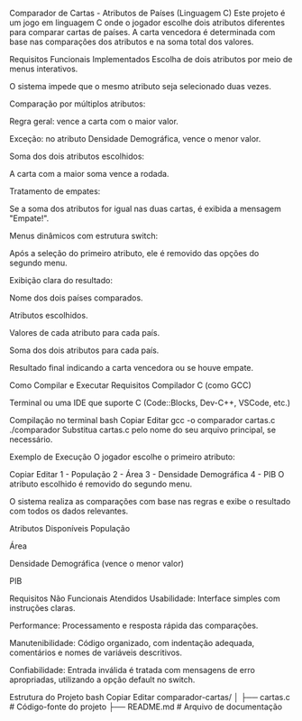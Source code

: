 Comparador de Cartas - Atributos de Países (Linguagem C)
Este projeto é um jogo em linguagem C onde o jogador escolhe dois atributos diferentes para comparar cartas de países. A carta vencedora é determinada com base nas comparações dos atributos e na soma total dos valores.

Requisitos Funcionais Implementados
Escolha de dois atributos por meio de menus interativos.

O sistema impede que o mesmo atributo seja selecionado duas vezes.

Comparação por múltiplos atributos:

Regra geral: vence a carta com o maior valor.

Exceção: no atributo Densidade Demográfica, vence o menor valor.

Soma dos dois atributos escolhidos:

A carta com a maior soma vence a rodada.

Tratamento de empates:

Se a soma dos atributos for igual nas duas cartas, é exibida a mensagem "Empate!".

Menus dinâmicos com estrutura switch:

Após a seleção do primeiro atributo, ele é removido das opções do segundo menu.

Exibição clara do resultado:

Nome dos dois países comparados.

Atributos escolhidos.

Valores de cada atributo para cada país.

Soma dos dois atributos para cada país.

Resultado final indicando a carta vencedora ou se houve empate.

Como Compilar e Executar
Requisitos
Compilador C (como GCC)

Terminal ou uma IDE que suporte C (Code::Blocks, Dev-C++, VSCode, etc.)

Compilação no terminal
bash
Copiar
Editar
gcc -o comparador cartas.c
./comparador
Substitua cartas.c pelo nome do seu arquivo principal, se necessário.

Exemplo de Execução
O jogador escolhe o primeiro atributo:

Copiar
Editar
1 - População
2 - Área
3 - Densidade Demográfica
4 - PIB
O atributo escolhido é removido do segundo menu.

O sistema realiza as comparações com base nas regras e exibe o resultado com todos os dados relevantes.

Atributos Disponíveis
População

Área

Densidade Demográfica (vence o menor valor)

PIB

Requisitos Não Funcionais Atendidos
Usabilidade: Interface simples com instruções claras.

Performance: Processamento e resposta rápida das comparações.

Manutenibilidade: Código organizado, com indentação adequada, comentários e nomes de variáveis descritivos.

Confiabilidade: Entrada inválida é tratada com mensagens de erro apropriadas, utilizando a opção default no switch.

Estrutura do Projeto
bash
Copiar
Editar
comparador-cartas/
│
├── cartas.c        # Código-fonte do projeto
├── README.md       # Arquivo de documentação
